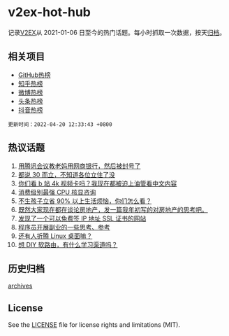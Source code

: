# v2ex-hot-hub

 记录[V2EX](https://www.v2ex.com/)从 2021-01-06 日至今的热门话题。每小时抓取一次数据，按天[归档](archives)。
 
 ## 相关项目

- [GitHub热榜](https://github.com/snaildev/github-hot-hub)
- [知乎热榜](https://github.com/snaildev/zhihu-hot-hub)
- [微博热榜](https://github.com/snaildev/weibo-hot-hub)
- [头条热榜](https://github.com/snaildev/toutiao-hot-hub)
- [抖音热榜](https://github.com/snaildev/douyin-hot-hub)


 `更新时间：2022-04-20 12:33:43 +0800`

## 热议话题

1. [用腾讯会议教老妈用网商银行，然后被封号了](https://www.v2ex.com/t/847957)
1. [都说 30 而立，不知道各位立住了没](https://www.v2ex.com/t/847916)
1. [你们看 b 站 4k 视频卡吗？我现在都被迫上油管看中文内容](https://www.v2ex.com/t/848001)
1. [消费级别最强 CPU 核显咨询](https://www.v2ex.com/t/847918)
1. [不生孩子立省 90% 以上生活烦恼，你们怎么看？](https://www.v2ex.com/t/848073)
1. [既然大家现在都在谈论房地产，发一篇我年初写的对房地产的思考吧。](https://www.v2ex.com/t/847920)
1. [发现了一个可以免费签 IP 地址 SSL 证书的网站](https://www.v2ex.com/t/847936)
1. [程序员开展副业的一些思考、参考](https://www.v2ex.com/t/848072)
1. [还有人折腾 Linux 桌面嘛？](https://www.v2ex.com/t/847910)
1. [想 DIY 软路由，有什么学习渠道吗？](https://www.v2ex.com/t/848056)

## 历史归档

[archives](archives)

## License

See the [LICENSE](LICENSE) file for license rights and limitations (MIT).
